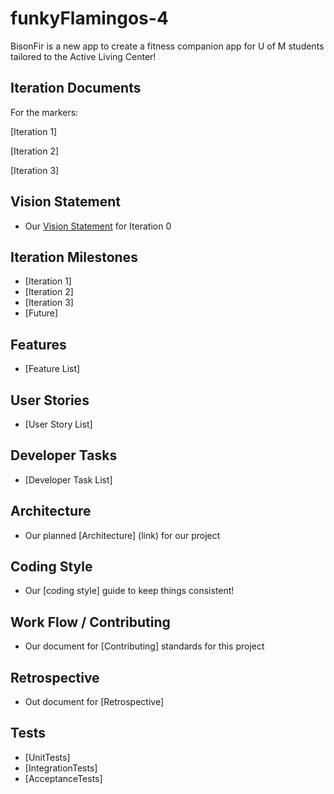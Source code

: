 # funkyFlamingos-4

BisonFir is a new app to create a fitness companion app for U of M students tailored to the Active Living Center!


## Iteration Documents
For the markers:

[Iteration 1]

[Iteration 2]

[Iteration 3]


## Vision Statement
- Our [Vision Statement](https://code.cs.umanitoba.ca/3350-summer2023/funkyflamingos-4/-/blob/183eab48fd66418a828df73456bd8155d9db427b/Docs/Vision%20Statement.md) for Iteration 0


## Iteration Milestones

- [Iteration 1]
- [Iteration 2]
- [Iteration 3]
- [Future]


## Features
- [Feature List]


## User Stories
- [User Story List]


## Developer Tasks
- [Developer Task List]


## Architecture
- Our planned [Architecture] (link) for our project


## Coding Style
- Our [coding style] guide to keep things consistent!


## Work Flow / Contributing
- Our document for [Contributing] standards for this project


## Retrospective
- Out document for [Retrospective]

## Tests
- [UnitTests]
- [IntegrationTests]
- [AcceptanceTests]
